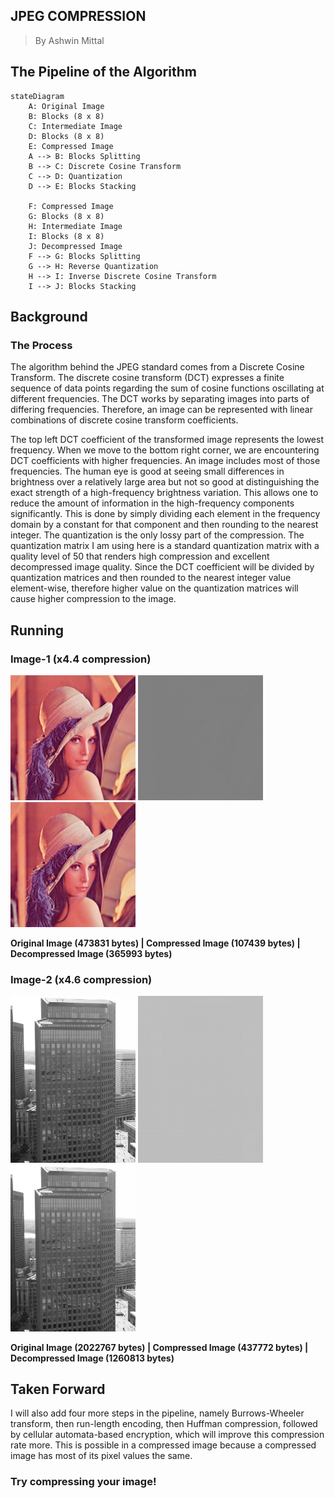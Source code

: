 ## JPEG COMPRESSION

> By Ashwin Mittal

## The Pipeline of the Algorithm

```mermaid
stateDiagram
    A: Original Image
    B: Blocks (8 x 8)
    C: Intermediate Image
    D: Blocks (8 x 8)
    E: Compressed Image
    A --> B: Blocks Splitting
    B --> C: Discrete Cosine Transform
    C --> D: Quantization
    D --> E: Blocks Stacking

    F: Compressed Image
    G: Blocks (8 x 8)
    H: Intermediate Image
    I: Blocks (8 x 8)
    J: Decompressed Image
    F --> G: Blocks Splitting
    G --> H: Reverse Quantization
    H --> I: Inverse Discrete Cosine Transform
    I --> J: Blocks Stacking
```

## Background

### The Process

The algorithm behind the JPEG standard comes from a Discrete Cosine Transform. The discrete cosine transform (DCT) expresses a finite sequence of data points regarding the sum of cosine functions oscillating at different frequencies. The DCT works by separating images into parts of differing frequencies. Therefore, an image can be represented with linear combinations of discrete cosine transform coefficients.

The top left DCT coefficient of the transformed image represents the lowest frequency. When we move to the bottom right corner, we are encountering DCT coefficients with higher frequencies. An image includes most of those frequencies. The human eye is good at seeing small differences in brightness over a relatively large area but not so good at distinguishing the exact strength of a high-frequency brightness variation. This allows one to reduce the amount of information in the high-frequency components significantly. This is done by simply dividing each element in the frequency domain by a constant for that component and then rounding to the nearest integer. The quantization is the only lossy part of the compression. The quantization matrix I am using here is a standard quantization matrix with a quality level of 50 that renders high compression and excellent decompressed image quality. Since the DCT coefficient will be divided by quantization matrices and then rounded to the nearest integer value element-wise, therefore higher value on the quantization matrices will cause higher compression to the image.

## Running

### Image-1 (x4.4 compression)

<img src="lena_color.png" width="200">
<img src="lena_colorCompressed.png" width="200">
<img src="lena_colorDecompressed.png" width="200">

**Original Image (473831 bytes) | Compressed Image (107439 bytes) | Decompressed Image (365993 bytes)**

### Image-2 (x4.6 compression)

<img src="60state.png" width="200">
<img src="60stateCompressed.png" width="200">
<img src="60stateDecompressed.png" width="200">

**Original Image (2022767 bytes) | Compressed Image (437772 bytes) | Decompressed Image (1260813 bytes)**

## Taken Forward

I will also add four more steps in the pipeline, namely Burrows-Wheeler transform, then run-length encoding, then Huffman compression, followed by cellular automata-based encryption, which will improve this compression rate more. This is possible in a compressed image because a compressed image has most of its pixel values the same.

### Try compressing your image!